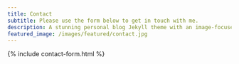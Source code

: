 ```yaml
---
title: Contact
subtitle: Please use the form below to get in touch with me.
description: A stunning personal blog Jekyll theme with an image-focused design.
featured_image: /images/featured/contact.jpg
---
```


{% include contact-form.html %}
